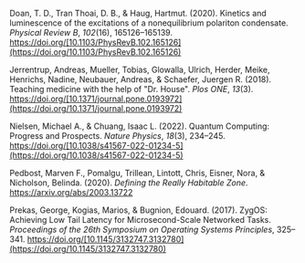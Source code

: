 Doan, T. D., Tran Thoai, D. B., & Haug, Hartmut. (2020). Kinetics and luminescence of the excitations of a nonequilibrium polariton condensate. _Physical Review B_, _102_(16), 165126–165139. https://doi.org/[10.1103/PhysRevB.102.165126](https://doi.org/10.1103/PhysRevB.102.165126)

Jerrentrup, Andreas, Mueller, Tobias, Glowalla, Ulrich, Herder, Meike, Henrichs, Nadine, Neubauer, Andreas, & Schaefer, Juergen R. (2018). Teaching medicine with the help of "Dr. House". _Plos ONE_, _13_(3). https://doi.org/[10.1371/journal.pone.0193972](https://doi.org/10.1371/journal.pone.0193972)

Nielsen, Michael A., & Chuang, Isaac L. (2022). Quantum Computing: Progress and Prospects. _Nature Physics_, _18_(3), 234–245. https://doi.org/[10.1038/s41567-022-01234-5](https://doi.org/10.1038/s41567-022-01234-5)

Pedbost, Marven F., Pomalgu, Trillean, Lintott, Chris, Eisner, Nora, & Nicholson, Belinda. (2020). _Defining the Really Habitable Zone_. https://arxiv.org/abs/2003.13722

Prekas, George, Kogias, Marios, & Bugnion, Edouard. (2017). ZygOS: Achieving Low Tail Latency for Microsecond-Scale Networked Tasks. _Proceedings of the 26th Symposium on Operating Systems Principles_, 325–341. https://doi.org/[10.1145/3132747.3132780](https://doi.org/10.1145/3132747.3132780)